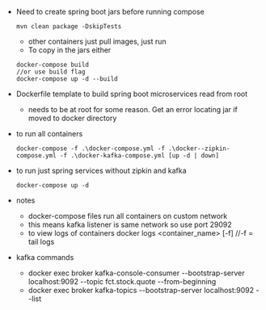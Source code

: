 * Need to create spring boot jars before running compose
  ```
  mvn clean package -DskipTests
  ```
  * other containers just pull images, just run
  * To copy in the jars either  
  ```
  docker-compose build
  //or use build flag
  docker-compose up -d --build
  ```
* Dockerfile template to build spring boot microservices read from root
  * needs to be at root for some reason. Get an error locating jar if moved to docker directory
* to run all containers
  ``` 
  docker-compose -f .\docker-compose.yml -f .\docker--zipkin-compose.yml -f .\docker-kafka-compose.yml [up -d | down]
  ```
* to run just spring services without zipkin and kafka
  ```
  docker-compose up -d
  ```

* notes
  * docker-compose files run all containers on custom network
  * this means kafka listener is same network so use port 29092
  * to view logs of containers docker logs <container_name> [-f] //-f = tail logs

* kafka commands
  * docker exec broker kafka-console-consumer --bootstrap-server localhost:9092 --topic fct.stock.quote --from-beginning
  * docker exec broker kafka-topics --bootstrap-server localhost:9092 --list
